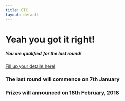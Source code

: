 ```yaml
---
title: CTC
layout: default
---
```

<h1>Yeah you got it right!</h1>
<h5>You are qualified for the last round!</h5>
<a href="/contact-us">Fill up your details here!</a>
<h3>The last round will commence on 7th January</h3>
<h3>Prizes will announced on 18th February, 2018</h3>